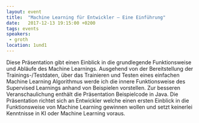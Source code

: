 ```yaml
---
layout: event
title:  "Machine Learning für Entwickler – Eine Einführung"
date:   2017-12-13 19:15:00 +0200
tags: events
speakers:
 - groth
location: 1und1
---
```


Diese Präsentation gibt einen Einblick in die grundlegende Funktionsweise und Abläufe des Machine Learnings. Ausgehend von der Bereitstellung der Trainings-/Testdaten, über das Trainieren und Testen eines einfachen Machine Learning Algorithmus werde ich die innere Funktionsweise des Supervised Learnings anhand von Beispielen vorstellen. Zur besseren Veranschaulichung enthält die Präsentation Beispielcode in Java. 
Die Präsentation richtet sich an Entwickler welche einen ersten Einblick in die Funktionsweise von Machine Learning gewinnen wollen und setzt keinerlei  Kenntnisse in KI oder Machine Learning voraus.